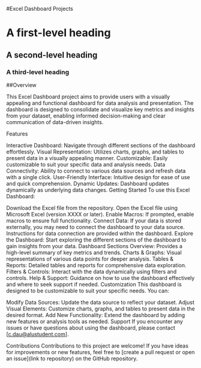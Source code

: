 #Excel Dashboard Projects
# A first-level heading
## A second-level heading
### A third-level heading

##Overview

This Excel Dashboard project aims to provide users with a visually appealing and functional dashboard for data analysis and presentation. The dashboard is designed to consolidate and visualize key metrics and insights from your dataset, enabling informed decision-making and clear communication of data-driven insights.

Features

Interactive Dashboard: Navigate through different sections of the dashboard effortlessly.
Visual Representation: Utilizes charts, graphs, and tables to present data in a visually appealing manner.
Customizable: Easily customizable to suit your specific data and analysis needs.
Data Connectivity: Ability to connect to various data sources and refresh data with a single click.
User-Friendly Interface: Intuitive design for ease of use and quick comprehension.
Dynamic Updates: Dashboard updates dynamically as underlying data changes.
Getting Started
To use this Excel Dashboard:

Download the Excel file from the repository.
Open the Excel file using Microsoft Excel (version XXXX or later).
Enable Macros: If prompted, enable macros to ensure full functionality.
Connect Data: If your data is stored externally, you may need to connect the dashboard to your data source. Instructions for data connection are provided within the dashboard.
Explore the Dashboard: Start exploring the different sections of the dashboard to gain insights from your data.
Dashboard Sections
Overview: Provides a high-level summary of key metrics and trends.
Charts & Graphs: Visual representations of various data points for deeper analysis.
Tables & Reports: Detailed tables and reports for comprehensive data exploration.
Filters & Controls: Interact with the data dynamically using filters and controls.
Help & Support: Guidance on how to use the dashboard effectively and where to seek support if needed.
Customization
This dashboard is designed to be customizable to suit your specific needs. You can:

Modify Data Sources: Update the data source to reflect your dataset.
Adjust Visual Elements: Customize charts, graphs, and tables to present data in the desired format.
Add New Functionality: Extend the dashboard by adding new features or analysis tools as needed.
Support
If you encounter any issues or have questions about using the dashboard, please contact [c.dau@alustudent.com].

Contributions
Contributions to this project are welcome! If you have ideas for improvements or new features, feel free to [create a pull request or open an issue](link to repository) on the GitHub repository.

